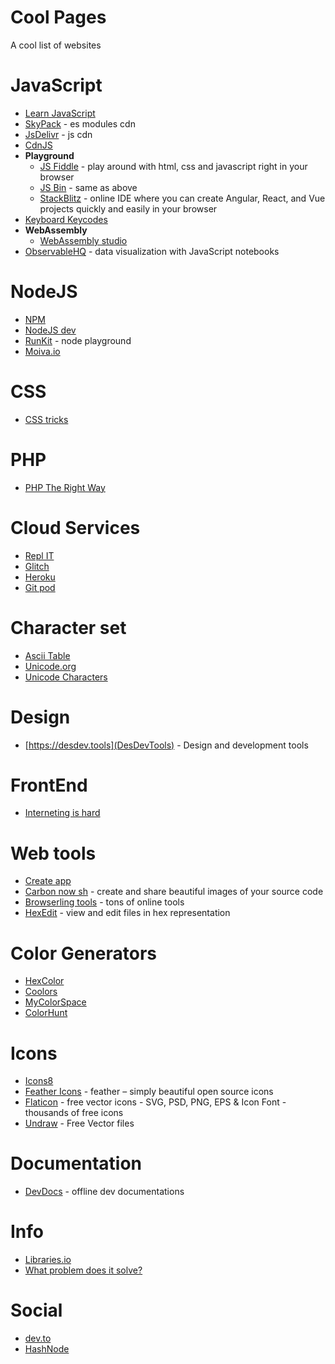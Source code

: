 # Cool Pages
A cool list of websites 
# JavaScript  
* [Learn JavaScript](https://learn.javascript.com)
* [SkyPack](https://www.skypack.dev/) - es modules cdn
* [JsDelivr](https://www.jsdelivr.com/) - js cdn
* [CdnJS](https://cdnjs.com/)
* **Playground**
  * [JS Fiddle](https://jsfiddle.net) - play around with html, css and javascript right in your browser
  * [JS Bin](https://jsbin.com) - same as above
  * [StackBlitz](https://stackblitz.com) - online IDE where you can create Angular, React, and Vue projects quickly and easily in your browser
* [Keyboard Keycodes](https://keycode.info)
* **WebAssembly**
  * [WebAssembly studio](https://webassembly.studio)
* [ObservableHQ](https://observablehq.com) - data visualization with JavaScript notebooks
# NodeJS
* [NPM](https://npmjs.org)
* [NodeJS dev](https://nodejs.dev)
* [RunKit](https://runkit.com/home) - node playground
* [Moiva.io](https://moiva.io/)
# CSS
* [CSS tricks](https://css-tricks.com)
# PHP
* [PHP The Right Way](https://phptherightway.com/)
# Cloud Services
* [Repl IT](https://repl.it)
* [Glitch](https://glitch.com)
* [Heroku](https://heroku.com)
* [Git pod](https://www.gitpod.io/)
# Character set
* [Ascii Table](http://www.asciitable.com/)
* [Unicode.org](https://www.unicode.org/)
* [Unicode Characters](http://graphemica.com/unicode/characters)
# Design
* [https://desdev.tools](DesDevTools) - Design and development tools
# FrontEnd
* [Interneting is hard](https://internetingishard.com/)
# Web tools
* [Create app](https://createapp.dev/)
* [Carbon now sh](https://carbon.now.sh/) - create and share beautiful images of your source code
* [Browserling tools](https://www.browserling.com/tools) - tons of online tools
* [HexEdit](https://hexed.it) - view and edit files in hex representation
# Color Generators
* [HexColor](https://hexcolor.co/)
* [Coolors](https://coolors.co/)
* [MyColorSpace](https://mycolor.space/)
* [ColorHunt](https://colorhunt.co/)
# Icons
* [Icons8](https://icons8.com/) 
* [Feather Icons](https://feathericons.com/) - feather – simply beautiful open source icons
* [Flaticon](https://www.flaticon.com/) - free vector icons - SVG, PSD, PNG, EPS & Icon Font - thousands of free icons
* [Undraw](https://undraw.co/) - Free Vector files
# Documentation
* [DevDocs](https://devdocs.io/) - offline dev documentations
# Info
* [Libraries.io](https://libraries.io/)
* [What problem does it solve?](https://what-problem-does-it-solve.com/)
# Social
* [dev.to](https://dev.to/)
* [HashNode](https://hashnode.com/)
